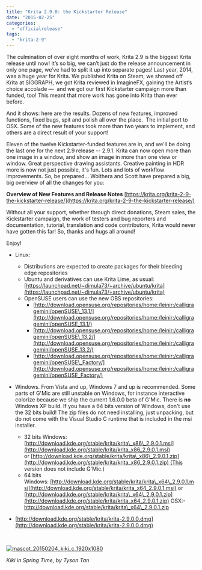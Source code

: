 ```yaml
---
title: "Krita 2.9.0: the Kickstarter Release"
date: "2015-02-25"
categories: 
  - "officialrelease"
tags: 
  - "krita-2-9"
---
```


The culmination of over eight months of work, Krita 2.9 is the biggest Krita release until now! It’s so big, we can’t just do the release announcement in only one page, we’ve had to split it up into separate pages! Last year, 2014, was a huge year for Krita. We published Krita on Steam, we showed off Krita at SIGGRAPH, we got Krita reviewed in ImagineFX, gaining the Artist’s choice accolade —  and we got our first Kickstarter campaign more than funded, too! This meant that more work has gone into Krita than ever before.

And it shows: here are the results. Dozens of new features, improved functions, fixed bugs, spit and polish all over the place.  The initial port to OSX. Some of the new features took more than two years to implement, and others are a direct result of your support!

Eleven of the twelve Kickstarter-funded features are in, and we'll be doing the last one for the next 2.9 release -- 2.9.1. Krita can now open more than one image in a window, and show an image in more than one view or window. Great perspective drawing assistants. Creative painting in HDR more is now not just possible, it's fun. Lots and lots of workflow improvements. So, be prepared... Wolthera and Scott have prepared a big, big overview of all the changes for you:

**Overview of New Features and Release Notes** [https://krita.org/krita-2-9-the-kickstarter-release/](https://krita.org/krita-2-9-the-kickstarter-release/)

Without all your support, whether through direct donations, Steam sales, the Kickstarter campaign, the work of testers and bug reporters and documentation, tutorial, translation and code contributors, Krita would never have gotten this far! So, thanks and hugs all around!

Enjoy!

- Linux:
    - Distributions are expected to create packages for their bleeding edge repositories
    - Ubuntu and derivatives can use Krita Lime, as usual: [https://launchpad.net/~dimula73/+archive/ubuntu/krita](https://launchpad.net/~dimula73/+archive/ubuntu/krita)
    - OpenSUSE users can use the new OBS repositories:
        - [http://download.opensuse.org/repositories/home:/leinir:/calligragemini/openSUSE\_13.1/](http://download.opensuse.org/repositories/home:/leinir:/calligragemini/openSUSE_13.1/)
        - [http://download.opensuse.org/repositories/home:/leinir:/calligragemini/openSUSE\_13.2/](http://download.opensuse.org/repositories/home:/leinir:/calligragemini/openSUSE_13.2/)
        - [http://download.opensuse.org/repositories/home:/leinir:/calligragemini/openSUSE\_Factory/](http://download.opensuse.org/repositories/home:/leinir:/calligragemini/openSUSE_Factory/)
- Windows. From Vista and up, Windows 7 and up is recommended. Some parts of G'Mic are still unstable on Windows, for instance interactive colorize because we ship the current 1.6.0.0 beta of G'Mic. There is **no** Windows XP build. If you have a 64 bits version of Windows, don't use the 32 bits build! The zip files do not need installing, just unpacking, but do not come with the Visual Studio C runtime that is included in the msi installer.
    - 32 bits Windows: [http://download.kde.org/stable/krita/krita\_x86\_2.9.0.1.msi](http://download.kde.org/stable/krita/krita_x86_2.9.0.1.msi) or [http://download.kde.org/stable/krita/krita\_x86\_2.9.0.1.zip](http://download.kde.org/stable/krita/krita_x86_2.9.0.1.zip) (This version does not include G'Mic.)
    - 64 bits Windows: [http://download.kde.org/stable/krita/krita\_x64\_2.9.0.1.msi](http://download.kde.org/stable/krita/krita_x64_2.9.0.1.msi) or [http://download.kde.org/stable/krita/krita\_x64\_2.9.0.1.zip](http://download.kde.org/stable/krita/krita_x64_2.9.0.1.zip)
OSX:- http://download.kde.org/stable/krita/krita\_x64\_2.9.0.1.zip

- [http://download.kde.org/stable/krita/krita-2.9.0.0.dmg](http://download.kde.org/stable/krita/krita-2.9.0.0.dmg)

 

[![mascot_20150204_kiki_c_1920x1080](/images/posts/2015/mascot_20150204_kiki_c_1920x1080-1024x576.png)](/images/posts/2015/mascot_20150204_kiki_c_1920x1080.png)

_Kiki in Spring Time, by Tyson Tan_
